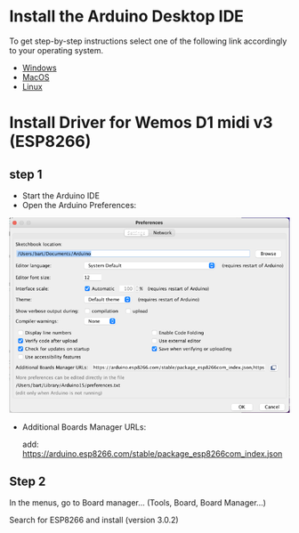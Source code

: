 # Install the Arduino Desktop IDE

To get step-by-step instructions select one of the following link accordingly to your operating system.

- [Windows](https://docs.arduino.cc/software/ide-v1/tutorials/Windows)
- [MacOS](https://docs.arduino.cc/software/ide-v1/tutorials/macOS)
- [Linux](https://docs.arduino.cc/software/ide-v1/tutorials/Linux)

# Install Driver for Wemos D1 midi v3 (ESP8266)
## step 1
- Start the Arduino IDE
- Open the Arduino Preferences:

![Preferences](res/Preference.png)

- Additional Boards Manager URLs: 

  add: https://arduino.esp8266.com/stable/package_esp8266com_index.json

## Step 2
In the menus, go to Board manager... (Tools, Board, Board Manager...)

Search for ESP8266 and install (version 3.0.2)
